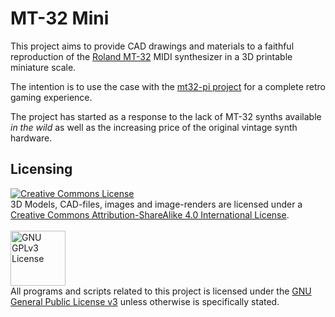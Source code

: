 # MT-32 Mini

This project aims to provide CAD drawings and materials to a faithful reproduction of the [Roland MT-32](https://en.wikipedia.org/wiki/Roland_MT-32) MIDI synthesizer in a 3D printable miniature scale.

The intention is to use the case with the [mt32-pi project](https://github.com/dwhinham/mt32-pi) for a complete retro gaming experience.

The project has started as a response to the lack of MT-32 synths available *in the wild* as well as the increasing price of the original vintage synth hardware.

## Licensing
<a rel="license" href="http://creativecommons.org/licenses/by-sa/4.0/"><img alt="Creative Commons License" style="border-width:0" src="https://i.creativecommons.org/l/by-sa/4.0/88x31.png" /></a><br />3D Models, CAD-files, images and image-renders are licensed under a <a rel="license" href="http://creativecommons.org/licenses/by-sa/4.0/">Creative Commons Attribution-ShareAlike 4.0 International License</a>.
<br/><br/>
<a rel="license" href="https://www.gnu.org/licenses/gpl-3.0.en.html"><img alt="GNU GPLv3 License" src="https://www.gnu.org/graphics/gplv3-127x51.png" width="88" /></a><br />
All programs and scripts related to this project is licensed under the <a rel="license" href="https://www.gnu.org/licenses/gpl-3.0.en.html">GNU General Public License v3</a> unless otherwise is specifically stated.